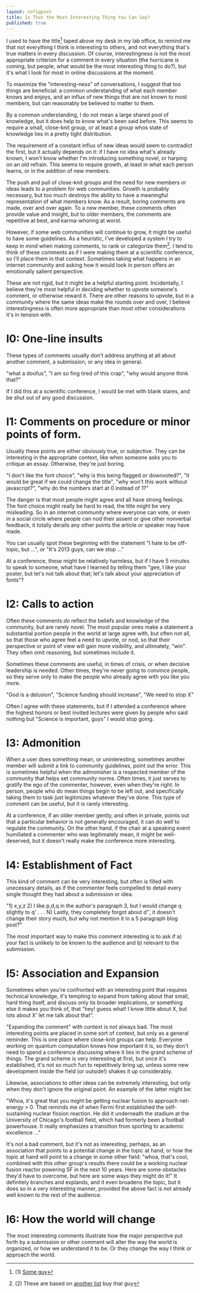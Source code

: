```yaml
---
layout: nofigpost 
title: Is That the Most Interesting Thing You Can Say? 
published: true
---
```


I used to have the title[^1] taped above my desk in my lab office, to remind me that
not everything I think is interesting to others, and not everything that's true
matters in every discussion. Of course, interestingness is not the most
appropriate criterion for a comment in every situation (the hurricane is coming,
but people, what would be the most interesting thing to do?), but it's what I
look for most in online discussions at the moment. 

To maximize the "interesting-ness" of conversations, I suggest that too things
are beneficial: a common understanding of what each member knows and enjoys, and
an influx of new things that are not known to most members, but can reasonably
be believed to matter to them. 

By a common understanding, I do not mean a large shared pool of knowledge, but
it does help to know what's been said before. This seems to require a small,
close-knit group, or at least a group whos state of knowledge lies in a pretty
tight distribution. 

The requirement of a constant influx of new ideas would seem to
contradict the first, but it actually depends on it: if I have no idea what's
already known, I won't know whether I'm introducing something novel, or harping
on an old refrain. This seems to require growth, at least in what each person
learns, or in the addition of new members. 

The push and pull of close-knit groups and the need for new members or ideas
leads to a problem for web communities. Growth is probably necessary, but too
much destroys the ability to have a meaningful representation of what members
know. As a result, boring comments are made, over and over again. To a new
member, these comments often provide value and insight, but to older members,
the comments are repetitive at best, and karma-whoring at worst.

However, if some web communities will continue to grow, it might be useful to
have some guidelines. As a heuristic, I've developed a system I try to keep in
mind when making comments, to rank or categorize them[^2]. I tend to think of
these comments as if I were making them at a scientific conference, so I'll
place them in that context. Sometimes taking what happens in an internet
community and asking how it would look in person offers an emotionally salient
perspective. 

These are not rigid, but it might be a helpful starting point. Incidentally, I
believe they're most helpful in deciding whether to upvote someone's comment, or
otherwise reward it. There are other reasons to upvote, but in a community where
the same ideas make the rounds over and over, I believe interestingness is
often more appropriate than most other considerations it's in tension with. 

# I0: One-line insults 

These types of comments usually don't address anything at all about another
comment, a submission, or any idea in general. 

"what a doofus", "I am so fing tired of this crap", "why would anyone think
that?"

If I did this at a scientific conference, I would be met with blank stares, and
be shut out of any good discussion. 

# I1: Comments on procedure or minor points of form. 

Usually these points are either obviously true, or subjective. They can be
interesting in the appropriate context, like when someone asks you to critique
an essay. Otherwise, they're just boring. 

"I don't like the font choice", "why is this being flagged or downvoted?", "it
would be great if we could change the title", "why won't this work without
javascript?", "why do the numbers start at 0 instead of 1?"

The danger is that most people might agree and all have strong feelings. The
font choice might really be hard to read, the title might be very misleading.
So in an internet community where everyone can vote, or even in a social circle
where people can nod their assent or give other nonverbal feedback, it totally
derails any other points the article or speaker may have made. 

You can usually spot these beginning with the statement "I hate to be off-topic,
but ...", or "It's 2013 guys, can we stop ..."

At a conference, these might be relatively harmless, but if I have 5 minutes to
speak to someone, what have I learned by telling them "gee, I like your poster,
but let's not talk about that; let's talk about your appreciation of fonts"?

# I2: Calls to action

Often these comments _do_ reflect the beliefs and knowledge of the community,
but are rarely novel. The most popular ones make a statement a substantial
portion people in the world at large agree with, but often not all, so that those who
agree feel a need to upvote, or nod, so that their perspective or point of view
will gain more visibility, and ultimately, "win". They often omit reasoning, but
sometimes include it. 

Sometimes these comments are useful, in times of crisis, or
when decisive leadership is needed. Other times, they're never going to convince
people, so they serve only to make the people who already agree with you like
you more. 

"God is a delusion", "Science funding should increase", "We need to stop X"

Often I agree with these statements, but if I attended a conference where the
highest honors or best invited lectures were given by people who said nothing
but "Science is important, guys" I would stop going. 

# I3: Admonition

When a user does something mean, or uninteresting, sometimes another member will
submit a link to community guidelines, point out the error. This is sometimes
helpful when the admonisher is a respected member of the community that helps
set community norms. Often times, it just serves to gratify the ego of the
commenter, however, even when they're right. In person, people who do mean
things begin to be left out, and specifically taking them to task just
legitimizes whatever they've done. This type of comment can be useful, but it is
rarely interesting. 

At a conference, if an older member gently, and often in private, points out
that a particular behavior is not generally encouraged, it can do well to
regulate the community. On the other hand, if the chair at a speaking event
humiliated a commenter who was legitimately mean, it might be well-deserved, but
it doesn't really make the conference more interesting. 

# I4: Establishment of Fact

This kind of comment can be very interesting, but often is filled with
unecessary details, as if the commenter feels compelled to detail every single
thought they had about a submission or idea. 

"1) x,y,z
2) I like p,d,q in the author's paragraph 3, but I would change q slightly to q'
.
.
.
N) Lastly, they completely forgot about d'', it doesn't change their story much,
but why not mention it in a 5 paragraph blog post?"

The most important way to make this comment interesting is to ask if a) your
fact is unlikely to be known to the audience and b) relevant to the
submission. 

# I5: Association and Expansion

Sometimes when you're confronted with an interesting point that requires
technical knowledge, it's tempting to expand from talking about that small, hard
thing itself, and discuss only its broader implications, or something else it
makes you think of, that "hey! guess what! I know little about X, but lots about
X' let me talk about that". 

"Expanding the comment" with context is not always bad. The most interesting
points are placed in some sort of context, but only as a general reminder. This
is one place where close-knit groups can help. Everyone working on quantum
computation knows how important it is, so they don't need to spend a conference
discussing where it lies in the grand scheme of things. The grand scheme is very
interesting at first, but once it's established, it's not so much fun to
repetitively bring up, unless some new development inside the field (or
outside!) shakes it up considerably. 

Likewise, associations to other ideas can be extremely interesting, but only
when they don't ignore the original point. An example of the latter might be:

"Whoa, it's great that you might be getting nuclear fusion to approach
net-energy > 0. That reminds me of when Fermi first established the
self-sustaining nuclear fission reaction. He did it underneath the stadium at the
University of Chicago's football field, which had formerly been a football
powerhouse. It really emphasizes a transition from sporting to academic
excellence ..."

It's not a bad comment, but it's not as interesting, perhaps, as an association
that points to a potential change in the topic at hand, or how the topic at hand
will point to a change in some other field: "whoa, that's cool, combined with
this other group's results there could be a working nuclear fusion reactor
powering SF in the next 10 years. Here are some obstacles they'd have to
overcome, but here are some ways they might do it!" It definitely branches and
explands, and it even broadens the topic, but it does so in a very interesting
manner, provided the above fact is not already well known to the rest of the
audience. 

# I6: How the world will change

The most interesting comments illustrate how the major perspective put forth by a submission or
other comment will alter the way the world is organized, or how we understand it
to be. Or they change the way I think or approach the world. 


[^1]: (1) [Some guy](https://news.ycombinator.com/item?id=4693920)

[^2]: (2) These are based on [another
list](http://www.paulgraham.com/disagree.html) buy that guy
